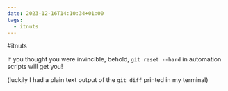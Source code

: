 ```yaml
---
date: 2023-12-16T14:10:34+01:00
tags:
  - itnuts
---
```

#itnuts

If you thought you were invincible, behold, `git reset --hard` in automation scripts will get you!

(luckily I had a plain text output of the `git diff` printed in my terminal)
